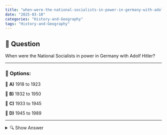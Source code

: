 ```yaml
---
title: "when-were-the-national-socialists-in-power-in-germany-with-adolf-hitler"
date: "2025-03-10"
categories: "History-and-Geography"
tags: "History-and-Geography"
---
```


## 📌 **Question**

When were the National Socialists in power in Germany with Adolf Hitler?



---

### 📝 **Options:**

🔘 **A)** 1918 to 1923

🔘 **B)** 1932 to 1950

🔘 **C)** 1933 to 1945

🔘 **D)** 1945 to 1989

---

<details>
  <summary>🔍 Show Answer</summary>

  <p>
💡  <b>Correct Answer:</b>  c
  </p>
  <p>
    📖<b>Explanation:</b>
    National Socialism was a political movement in Germany, led by Adolf Hitler. After economic difficulties and political instability, the National Socialists succeeded in taking power in 1933. Under their rule, they carried out far-reaching changes that led to the establishment of a totalitarian dictatorship, the outbreak of World War II, and the crimes of the Holocaust. This era ended in 1945 with Germany's defeat in the war.
  </p>
</details>
